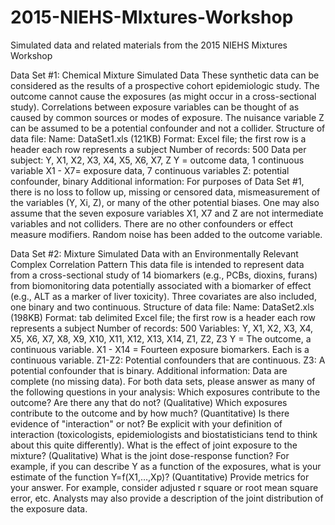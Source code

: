 # 2015-NIEHS-MIxtures-Workshop
Simulated data and related materials from the 2015 NIEHS Mixtures Workshop

Data Set #1:
Chemical Mixture Simulated Data
These synthetic data can be considered as the results of a prospective cohort epidemiologic study. The outcome cannot cause the exposures (as might occur in a cross-sectional study). Correlations between exposure variables can be thought of as caused by common sources or modes of exposure. The nuisance variable Z can be assumed to be a potential confounder and not a collider.
Structure of data file:
Name: DataSet1.xls (121KB)
Format: Excel file; the first row is a header each row represents a subject
Number of records: 500
Data per subject: Y, X1, X2, X3, X4, X5, X6, X7, Z
Y = outcome data, 1 continuous variable
X1 - X7= exposure data, 7 continuous variables
Z: potential confounder, binary
Additional information:
For purposes of Data Set #1, there is no loss to follow up, missing or censored data, mismeasurement of the variables (Y, Xi, Z), or many of the other potential biases. One may also assume that the seven exposure variables X1, X7 and Z are not intermediate variables and not colliders. There are no other confounders or effect measure modifiers. Random noise has been added to the outcome variable.

Data Set #2:
Mixture Simulated Data with an Environmentally Relevant Complex Correlation Pattern
This data file is intended to represent data from a cross-sectional study of 14 biomarkers (e.g., PCBs, dioxins, furans) from biomonitoring data potentially associated with a biomarker of effect (e.g., ALT as a marker of liver toxicity). Three covariates are also included, one binary and two continuous.
Structure of data file:
Name: DataSet2.xls (198KB)
Format: tab delimited Excel file; the first row is a header each row represents a subject
Number of records: 500
Variables: Y, X1, X2, X3, X4, X5, X6, X7, X8, X9, X10, X11, X12, X13, X14, Z1, Z2, Z3
Y = The outcome, a continuous variable.
X1 - X14 = Fourteen exposure biomarkers. Each is a continuous variable.
Z1-Z2: Potential confounders that are continuous.
Z3: A potential confounder that is binary.
Additional information:
Data are complete (no missing data).
For both data sets, please answer as many of the following questions in your analysis:
Which exposures contribute to the outcome? Are there any that do not? (Qualitative)
Which exposures contribute to the outcome and by how much? (Quantitative)
Is there evidence of "interaction" or not? Be explicit with your definition of interaction (toxicologists, epidemiologists and biostatisticians tend to think about this quite differently).
What is the effect of joint exposure to the mixture? (Qualitative)
What is the joint dose-response function? For example, if you can describe Y as a function of the exposures, what is your estimate of the function Y=f(X1,…,Xp)? (Quantitative)
Provide metrics for your answer. For example, consider adjusted r square or root mean square error, etc.
Analysts may also provide a description of the joint distribution of the exposure data.
